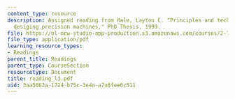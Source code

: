 ```yaml
---
content_type: resource
description: Assigned reading from Hale, Layton C. "Principles and techniques for
  desiging precision machines." PhD Thesis, 1999.
file: https://ol-ocw-studio-app-production.s3.amazonaws.com/courses/2-76-multi-scale-system-design-fall-2004/3aa5862a1724b75c3e4aa7a6fee6c511_reading_l3.pdf
file_type: application/pdf
learning_resource_types:
- Readings
parent_title: Readings
parent_type: CourseSection
resourcetype: Document
title: reading_l3.pdf
uid: 3aa5862a-1724-b75c-3e4a-a7a6fee6c511
---
```

